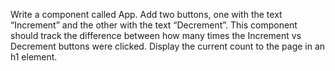 Write a component called App. Add two buttons, one with the text “Increment” and the other with the text “Decrement”. This component should track the difference between how many times the Increment vs Decrement buttons were clicked. Display the current count to the page in an h1 element.
